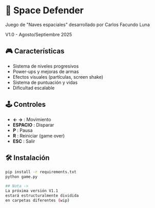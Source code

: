 # 🚀 Space Defender

Juego de "Naves espaciales" desarrollado por Carlos Facundo Luna

V1.0 - Agosto/Septiembre 2025


## 🎮 Características

- Sistema de niveles progresivos
- Power-ups y mejoras de armas
- Efectos visuales (partículas, screen shake)
- Sistema de puntuación y vidas
- Dificultad escalable

## 🕹️ Controles

- **← →** : Movimiento
- **ESPACIO** : Disparar
- **P** : Pausa
- **R** : Reiniciar (game over)
- **ESC** : Salir

## 🛠️ Instalación

```bash
pip install -r requirements.txt
python game.py

## Nota -> 
La próxima versión V1.1
estará estructuralmente dividida
en carpetas diferentes (wip)
